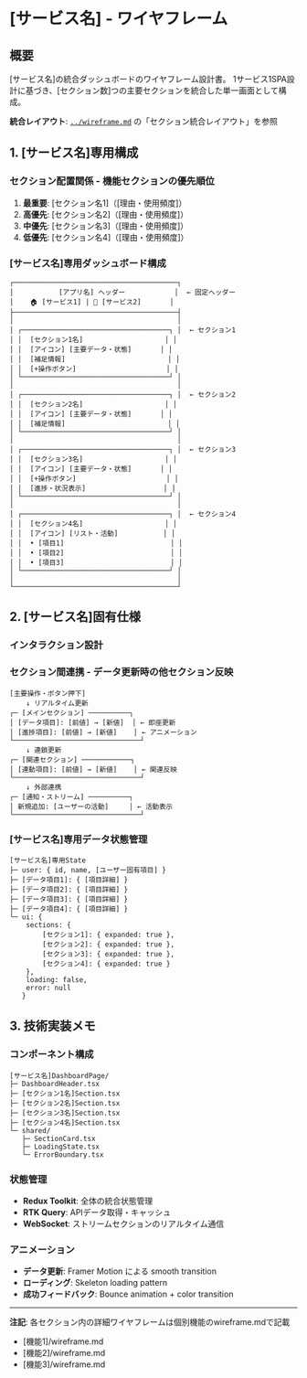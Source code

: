 # [サービス名] - ワイヤフレーム

## 概要
[サービス名]の統合ダッシュボードのワイヤフレーム設計書。
1サービス1SPA設計に基づき、[セクション数]つの主要セクションを統合した単一画面として構成。

**統合レイアウト**: [`../wireframe.md`](../wireframe.md) の「セクション統合レイアウト」を参照

## 1. [サービス名]専用構成

### セクション配置関係 - 機能セクションの優先順位
1. **最重要**: [セクション名1]（[理由・使用頻度]）
2. **高優先**: [セクション名2]（[理由・使用頻度]）  
3. **中優先**: [セクション名3]（[理由・使用頻度]）
4. **低優先**: [セクション名4]（[理由・使用頻度]）

### [サービス名]専用ダッシュボード構成
```
┌────────────────────────────────────────┐
│           [アプリ名] ヘッダー            │  ← 固定ヘッダー
│    🏠 [サービス1] | 📱 [サービス2]       │
├────────────────────────────────────────┤
│                                        │
│ ┌────────────────────────────────────┐ │  ← セクション1
│ │  [セクション1名]                    │ │
│ │  [アイコン] [主要データ・状態]       │ │
│ │  [補足情報]                         │ │
│ │  [+操作ボタン]                      │ │
│ └────────────────────────────────────┘ │
│                                        │
│ ┌────────────────────────────────────┐ │  ← セクション2
│ │  [セクション2名]                    │ │
│ │  [アイコン] [主要データ・状態]       │ │
│ │  [補足情報]                         │ │
│ └────────────────────────────────────┘ │
│                                        │
│ ┌────────────────────────────────────┐ │  ← セクション3
│ │  [セクション3名]                    │ │
│ │  [アイコン] [主要データ・状態]       │ │
│ │  [+操作ボタン]                      │ │
│ │  [進捗・状況表示]                   │ │
│ └────────────────────────────────────┘ │
│                                        │
│ ┌────────────────────────────────────┐ │  ← セクション4
│ │  [セクション4名]                    │ │
│ │  [アイコン] [リスト・活動]           │ │
│ │  • [項目1]                          │ │
│ │  • [項目2]                          │ │
│ │  • [項目3]                          │ │
│ └────────────────────────────────────┘ │
│                                        │
└────────────────────────────────────────┘
```

## 2. [サービス名]固有仕様

### インタラクション設計

### セクション間連携 - データ更新時の他セクション反映
```
[主要操作・ボタン押下]
    ↓ リアルタイム更新
┌─ [メインセクション] ──────────┐
│ [データ項目]: [前値] → [新値]  │ ← 即座更新
│ [進捗項目]: [前値] → [新値]    │ ← アニメーション
└───────────────────────────────┘
    ↓ 連鎖更新
┌─ [関連セクション] ────────────┐  
│ [連動項目]: [前値] → [新値]    │ ← 関連反映
└───────────────────────────────┘
    ↓ 外部連携
┌─ [通知・ストリーム] ──────────┐
│ 新規追加: [ユーザーの活動]     │ ← 活動表示
└───────────────────────────────┘
```

### [サービス名]専用データ状態管理
```
[サービス名]専用State
├─ user: { id, name, [ユーザー固有項目] }
├─ [データ項目1]: { [項目詳細] }
├─ [データ項目2]: { [項目詳細] }
├─ [データ項目3]: { [項目詳細] }
├─ [データ項目4]: { [項目詳細] }
└─ ui: { 
    sections: { 
        [セクション1]: { expanded: true },
        [セクション2]: { expanded: true },
        [セクション3]: { expanded: true },  
        [セクション4]: { expanded: true }
    },
    loading: false,
    error: null
   }
```

## 3. 技術実装メモ

### コンポーネント構成
```
[サービス名]DashboardPage/
├─ DashboardHeader.tsx
├─ [セクション1名]Section.tsx
├─ [セクション2名]Section.tsx  
├─ [セクション3名]Section.tsx
├─ [セクション4名]Section.tsx
└─ shared/
   ├─ SectionCard.tsx
   ├─ LoadingState.tsx
   └─ ErrorBoundary.tsx
```

### 状態管理
- **Redux Toolkit**: 全体の統合状態管理
- **RTK Query**: APIデータ取得・キャッシュ
- **WebSocket**: ストリームセクションのリアルタイム通信

### アニメーション
- **データ更新**: Framer Motion による smooth transition
- **ローディング**: Skeleton loading pattern
- **成功フィードバック**: Bounce animation + color transition

---

**注記**: 各セクション内の詳細ワイヤフレームは個別機能のwireframe.mdで記載
- [機能1]/wireframe.md
- [機能2]/wireframe.md  
- [機能3]/wireframe.md